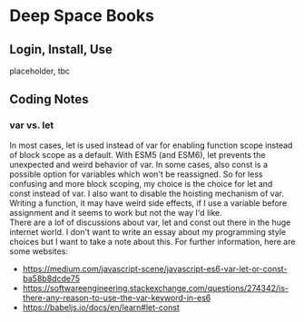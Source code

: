 # Deep Space Books
## Login, Install, Use
placeholder, tbc

## Coding Notes 
### var vs. let
In most cases, let is used instead of var for enabling function scope instead 
of block scope as a default. With ESM5 (and ESM6), let prevents the unexpected
and weird behavior of var. In some cases, also const is a possible option for
variables which won't be reassigned. So for less confusing and more block
scoping, my choice is the choice for let and const instead of var. I also 
want to disable the hoisting mechanism of var. Writing a function, it may 
have weird side effects, if I use a variable before assignment and it seems 
to work but not the way I'd like.   
There are a lof of discussions about var, let and const out there in the huge
internet world. I don't want to write an essay about my programming style 
choices but I want to take a note about this. For further information, here
are some websites:
* https://medium.com/javascript-scene/javascript-es6-var-let-or-const-ba58b8dcde75
* https://softwareengineering.stackexchange.com/questions/274342/is-there-any-reason-to-use-the-var-keyword-in-es6
* https://babeljs.io/docs/en/learn#let-const